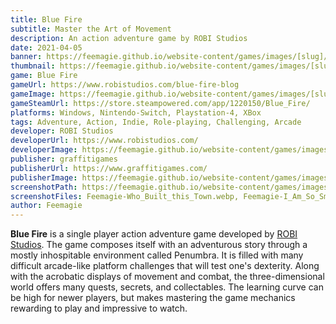 ```yaml
---
title: Blue Fire
subtitle: Master the Art of Movement
description: An action adventure game by ROBI Studios
date: 2021-04-05
banner: https://feemagie.github.io/website-content/games/images/[slug]/banner.webp
thumbnail: https://feemagie.github.io/website-content/games/images/[slug]/social-card.webp
game: Blue Fire
gameUrl: https://www.robistudios.com/blue-fire-blog
gameImage: https://feemagie.github.io/website-content/games/images/[slug]/game-cover.webp
gameSteamUrl: https://store.steampowered.com/app/1220150/Blue_Fire/
platforms: Windows, Nintendo-Switch, Playstation-4, XBox
tags: Adventure, Action, Indie, Role-playing, Challenging, Arcade
developer: ROBI Studios
developerUrl: https://www.robistudios.com/
developerImage: https://feemagie.github.io/website-content/games/images/[slug]/developer.webp
publisher: graffitigames
publisherUrl: https://www.graffitigames.com/
publisherImage: https://feemagie.github.io/website-content/games/images/publishers/graffiti-games.webp
screenshotPath: https://feemagie.github.io/website-content/games/images/[slug]/screenshots
screenshotFiles: Feemagie-Who_Built_this_Town.webp, Feemagie-I_Am_So_Small.webp, Feemagie-Intimidating_Challenges.webp, Feemagie-I_Like_Books.webp, Feemagie-Dangerous_Snow_Hills.webp
author: Feemagie
---
```


**Blue Fire** is a single player action adventure game developed by [ROBI Studios](https://www.robistudios.com/). The game composes itself with an adventurous story through a mostly inhospitable environment called Penumbra. It is filled with many difficult arcade-like platform challenges that will test one's dexterity. Along with the acrobatic displays of movement and combat, the three-dimensional world offers many quests, secrets, and collectables. The learning curve can be high for newer players, but makes mastering the game mechanics rewarding to play and impressive to watch.